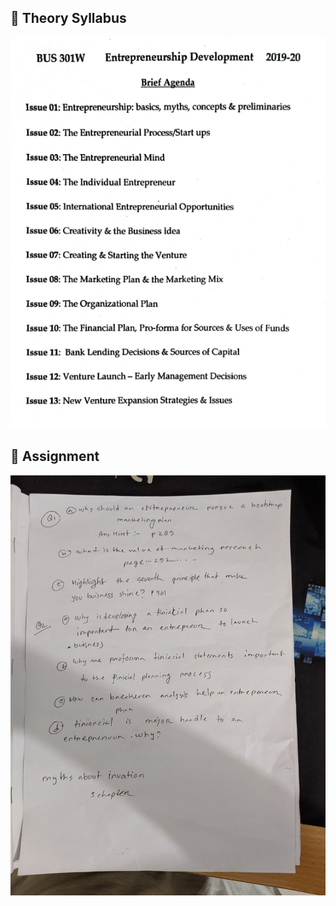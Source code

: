 
## 🍂 Theory Syllabus 

![Alt text](image.png)


## 🍂 Assignment 

![Alt text](./Bus%20Assignment.jpeg)